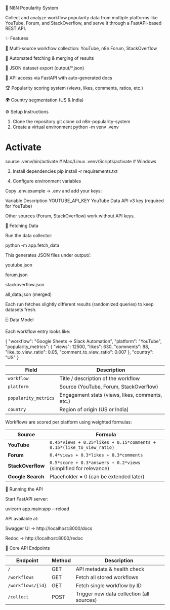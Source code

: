 🚀 N8N Popularity System

Collect and analyze workflow popularity data from multiple platforms like YouTube, Forum, and StackOverflow, and serve it through a FastAPI-based REST API.

✨ Features

📡 Multi-source workflow collection: YouTube, n8n Forum, StackOverflow

🔄 Automated fetching & merging of results

📂 JSON dataset export (output/*.json)

🔑 API access via FastAPI with auto-generated docs

🏆 Popularity scoring system (views, likes, comments, ratios, etc.)

🌍 Country segmentation (US & India)

⚙️ Setup Instructions
1. Clone the repository
git clone <your-repo-url>
cd n8n-popularity-system
2. Create a virtual environment
python -m venv .venv
# Activate
source .venv/bin/activate   # Mac/Linux
.venv\Scripts\activate      # Windows

3. Install dependencies
pip install -r requirements.txt

4. Configure environment variables

Copy .env.example → .env and add your keys:

Variable	Description
YOUTUBE_API_KEY	YouTube Data API v3 key (required for YouTube)

Other sources (Forum, StackOverflow) work without API keys.

📡 Fetching Data

Run the data collector:

python -m app.fetch_data


This generates JSON files under output/:

youtube.json

forum.json

stackoverflow.json

all_data.json (merged)

Each run fetches slightly different results (randomized queries) to keep datasets fresh.

🗄 Data Model

Each workflow entry looks like:

{
  "workflow": "Google Sheets → Slack Automation",
  "platform": "YouTube",
  "popularity_metrics": {
    "views": 12500,
    "likes": 630,
    "comments": 88,
    "like_to_view_ratio": 0.05,
    "comment_to_view_ratio": 0.007
  },
  "country": "US"
}

| Field                | Description                                     |
| -------------------- | ----------------------------------------------- |
| `workflow`           | Title / description of the workflow             |
| `platform`           | Source (YouTube, Forum, StackOverflow)          |
| `popularity_metrics` | Engagement stats (views, likes, comments, etc.) |
| `country`            | Region of origin (US or India)                  |


Workflows are scored per platform using weighted formulas:

| **Source**        | **Formula**                                                           |
| ----------------- | --------------------------------------------------------------------- |
| **YouTube**       | `0.45*views + 0.25*likes + 0.15*comments + 0.15*(like_to_view_ratio)` |
| **Forum**         | `0.4*views + 0.3*likes + 0.3*comments`                                |
| **StackOverflow** | `0.5*score + 0.3*answers + 0.2*views` (simplified for relevance)      |
| **Google Search** | Placeholder = 0 (can be extended later)                               |


🚀 Running the API

Start FastAPI server:

uvicorn app.main:app --reload


API available at:

Swagger UI → http://localhost:8000/docs

Redoc → http://localhost:8000/redoc

🔌 Core API Endpoints

| Endpoint          | Method | Description                               |
| ----------------- | ------ | ----------------------------------------- |
| `/`               | GET    | API metadata & health check               |
| `/workflows`      | GET    | Fetch all stored workflows                |
| `/workflows/{id}` | GET    | Fetch single workflow by ID               |
| `/collect`        | POST   | Trigger new data collection (all sources) |

